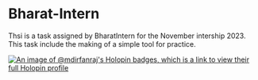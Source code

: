 # Bharat-Intern
Thsi is a task assigned by BharatIntern for the November intership 2023.
This task include the making of a simple tool for practice.


[![An image of @mdirfanraj's Holopin badges, which is a link to view their full Holopin profile](https://holopin.me/mdirfanraj)](https://holopin.io/@mdirfanraj)
